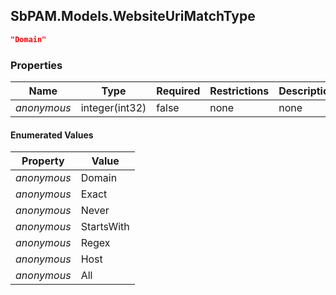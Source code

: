 
<h2 id="tocS_SbPAM.Models.WebsiteUriMatchType">SbPAM.Models.WebsiteUriMatchType</h2>

<a id="schemasbpam.models.websiteurimatchtype"></a>
<a id="schema_SbPAM.Models.WebsiteUriMatchType"></a>
<a id="tocSsbpam.models.websiteurimatchtype"></a>
<a id="tocssbpam.models.websiteurimatchtype"></a>

```json
"Domain"

```

### Properties

|Name|Type|Required|Restrictions|Description|
|---|---|---|---|---|
|*anonymous*|integer(int32)|false|none|none|

#### Enumerated Values

|Property|Value|
|---|---|
|*anonymous*|Domain|
|*anonymous*|Exact|
|*anonymous*|Never|
|*anonymous*|StartsWith|
|*anonymous*|Regex|
|*anonymous*|Host|
|*anonymous*|All|


